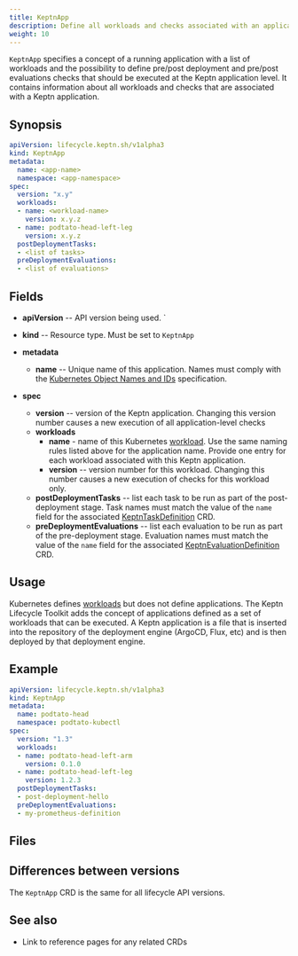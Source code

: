 ```yaml
---
title: KeptnApp
description: Define all workloads and checks associated with an application
weight: 10
---
```


`KeptnApp` specifies a concept of a running application with a list of workloads and the possibility to define pre/post deployment and pre/post evaluations checks
that should be executed at the Keptn application level.
It contains information about all workloads and checks
that are associated with a Keptn application.

## Synopsis

```yaml
apiVersion: lifecycle.keptn.sh/v1alpha3
kind: KeptnApp
metadata:
  name: <app-name>
  namespace: <app-namespace>
spec:
  version: "x.y"
  workloads:
  - name: <workload-name>
    version: x.y.z
  - name: podtato-head-left-leg
    version: x.y.z
  postDeploymentTasks:
  - <list of tasks>
  preDeploymentEvaluations:
  - <list of evaluations>
```

## Fields

* **apiVersion** -- API version being used.
`
* **kind** -- Resource type.
   Must be set to `KeptnApp`

* **metadata**
  * **name** -- Unique name of this application.
    Names must comply with the
    [Kubernetes Object Names and IDs](https://kubernetes.io/docs/concepts/overview/working-with-objects/names/#dns-subdomain-names)
    specification.

* **spec**
  * **version** -- version of the Keptn application.
    Changing this version number causes a new execution
    of all application-level checks
  * **workloads**
    * **name** - name of this Kubernetes
      [workload](https://kubernetes.io/docs/concepts/workloads/).
      Use the same naming rules listed above for the application name.
      Provide one entry for each workload
      associated with this Keptn application.
    * **version** -- version number for this workload.
      Changing this number causes a new execution
      of checks for this workload only.
  * **postDeploymentTasks** -- list each task to be run
    as part of the post-deployment stage.
    Task names must match the value of the `name` field
    for the associated [KeptnTaskDefinition](taskdefinition.md) CRD.
  * **preDeploymentEvaluations** -- list each evaluation to be run
    as part of the pre-deployment stage.
    Evaluation names must match the value of the `name` field
    for the associated [KeptnEvaluationDefinition](evaluationdefinition.md) CRD.

## Usage

Kubernetes defines
[workloads](https://kubernetes.io/docs/concepts/workloads/)
but does not define applications.
The Keptn Lifecycle Toolkit adds the concept of applications
defined as a set of workloads that can be executed.
A Keptn application is a file that is inserted
into the repository of the deployment engine
(ArgoCD, Flux, etc)
and is then deployed by that deployment engine.

## Example

```yaml
apiVersion: lifecycle.keptn.sh/v1alpha3
kind: KeptnApp
metadata:
  name: podtato-head
  namespace: podtato-kubectl
spec:
  version: "1.3"
  workloads:
  - name: podtato-head-left-arm
    version: 0.1.0
  - name: podtato-head-left-leg
    version: 1.2.3
  postDeploymentTasks:
  - post-deployment-hello
  preDeploymentEvaluations:
  - my-prometheus-definition
```

## Files

## Differences between versions

The `KeptnApp` CRD is the same for
all lifecycle API versions.

## See also

* Link to reference pages for any related CRDs
